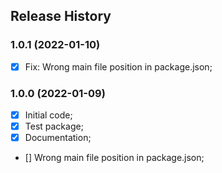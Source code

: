## Release History

### 1.0.1 (2022-01-10) 
 - [x] Fix: Wrong main file position in package.json;
 


### 1.0.0 (2022-01-09)
 
 - [x] Initial code;
 - [x] Test package;
 - [x] Documentation;
 - [] Wrong main file position in package.json;



